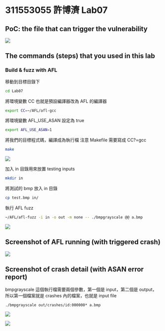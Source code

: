 # 311553055 許博濟 Lab07
## PoC: the file that can trigger the vulnerability
![](https://i.imgur.com/ZYEzfiJ.png)

## The commands (steps) that you used in this lab
### Build & fuzz with AFL
移動到目標目錄下
```bash
cd Lab07
```
將環境變數 CC 也就是預設編譯器改為 AFL 的編譯器
```bash
export CC=~/AFL/afl-gcc
```
將環境變數 AFL_USE_ASAN 設定為 true
```bash
export AFL_USE_ASAN=1
```
將我們的目標程式碼，編譯成為執行檔
注意 Makefile 需要寫成 CC?=gcc 
```bash
make
```
![](https://i.imgur.com/zvzhGj6.png)

加入 in 目錄用來放置 testing inputs
```bash
mkdir in
```
將測試的 bmp 放入 in 目錄
```bash
cp test.bmp in/
```
執行 AFL fuzz
```bash 
~/AFL/afl-fuzz -i in -o out -m none -- ./bmpgrayscale @@ a.bmp
```
![](https://i.imgur.com/21yprwl.png)
## Screenshot of AFL running (with triggered crash)
![](https://i.imgur.com/zSSyddf.png)

## Screenshot of crash detail (with ASAN error report)
bmpgrayscale 這個執行檔需要兩個參數，第一個是 input，第二個是 output，
所以第一個檔案就是 crashes 內的檔案，也就是 input file
```bash=
./bmpgrayscale out/crashes/id:000000* a.bmp
```
![](https://i.imgur.com/sxr9oq4.png)

![](https://i.imgur.com/cGGRr05.png)

